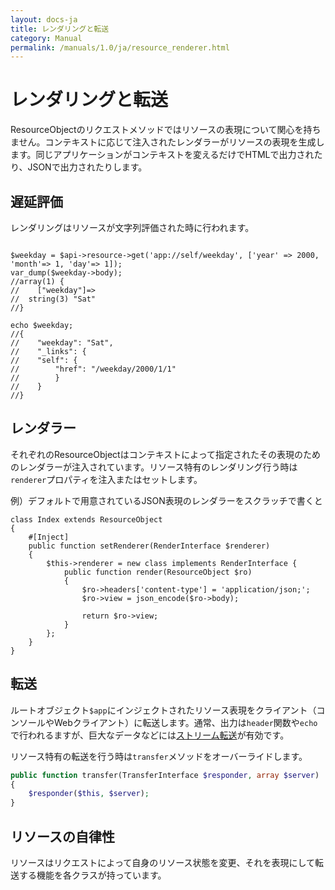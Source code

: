 ```yaml
---
layout: docs-ja
title: レンダリングと転送
category: Manual
permalink: /manuals/1.0/ja/resource_renderer.html
---
```


# レンダリングと転送

ResourceObjectのリクエストメソッドではリソースの表現について関心を持ちません。コンテキストに応じて注入されたレンダラーがリソースの表現を生成します。同じアプリケーションがコンテキストを変えるだけでHTMLで出力されたり、JSONで出力されたりします。

## 遅延評価

レンダリングはリソースが文字列評価された時に行われます。

```php?start_inline

$weekday = $api->resource->get('app://self/weekday', ['year' => 2000, 'month'=> 1, 'day'=> 1]);
var_dump($weekday->body);
//array(1) {
//    ["weekday"]=>
//  string(3) "Sat"
//}

echo $weekday;
//{
//    "weekday": "Sat",
//    "_links": {
//    "self": {
//        "href": "/weekday/2000/1/1"
//        }
//    }
//}
```
## レンダラー

それぞれのResourceObjectはコンテキストによって指定されたその表現のためのレンダラーが注入されています。リソース特有のレンダリング行う時は`renderer`プロパティを注入またはセットします。

例）デフォルトで用意されているJSON表現のレンダラーをスクラッチで書くと

```php?start_inline
class Index extends ResourceObject
{
    #[Inject]
    public function setRenderer(RenderInterface $renderer)
    {
        $this->renderer = new class implements RenderInterface {
            public function render(ResourceObject $ro)
            {
                $ro->headers['content-type'] = 'application/json;';
                $ro->view = json_encode($ro->body);

                return $ro->view;
            }
        };
    }
}
```

## 転送

ルートオブジェクト`$app`にインジェクトされたリソース表現をクライアント（コンソールやWebクライアント）に転送します。通常、出力は`header`関数や`echo`で行われるますが、巨大なデータなどには[ストリーム転送](stream.html)が有効です。

リソース特有の転送を行う時は`transfer`メソッドをオーバーライドします。

```php
public function transfer(TransferInterface $responder, array $server)
{
    $responder($this, $server);
}
```

## リソースの自律性

リソースはリクエストによって自身のリソース状態を変更、それを表現にして転送する機能を各クラスが持っています。
